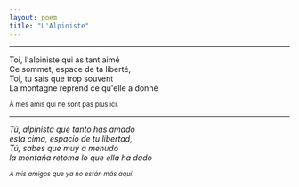 ```yaml
---
layout: poem
title: "L'Alpiniste"
---
```


-----

Toi, l'alpiniste qui as tant aimé<br>
Ce sommet, espace de ta liberté,<br>
Toi, tu sais que trop souvent<br>
La montagne reprend ce qu'elle a donné<br>

<small>À mes amis qui ne sont pas plus ici.</small>

-----


_Tú, alpinista que tanto has amado_<br>
_esta cima, espacio de tu libertad,_<br>
_Tú, sabes que muy a menudo_<br>
_la montaña retoma lo que ella ha dado_<br>

<small>_A mis amigos que ya no están más aquí._</small>

